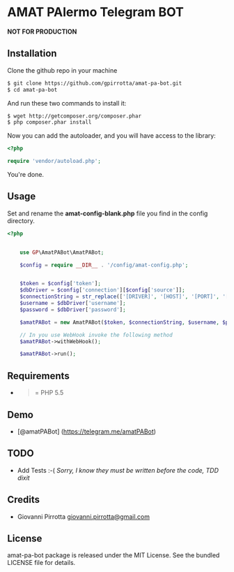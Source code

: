 AMAT PAlermo Telegram BOT
=========
**NOT FOR PRODUCTION**

Installation
------------

Clone the github repo in your machine

``` bash
$ git clone https://github.com/gpirrotta/amat-pa-bot.git
$ cd amat-pa-bot
```

And run these two commands to install it:

``` bash
$ wget http://getcomposer.org/composer.phar
$ php composer.phar install
```

Now you can add the autoloader, and you will have access to the library:

``` php
<?php

require 'vendor/autoload.php';
```

You're done.

## Usage
Set and rename the **amat-config-blank.php** file you find in the config directory.

``` php
<?php


    use GP\AmatPABot\AmatPABot;

    $config = require __DIR__ . '/config/amat-config.php';


    $token = $config['token'];
    $dbDriver = $config['connection'][$config['source']];
    $connectionString = str_replace(['[DRIVER]', '[HOST]', '[PORT]', '[DATABASE]'], [$dbDriver['driver'], $dbDriver['host'], $dbDriver['port'], $dbDriver['database']], $dbDriver['PDOString']);
    $username = $dbDriver['username'];
    $password = $dbDriver['password'];

    $amatPABot = new AmatPABot($token, $connectionString, $username, $password);

    // In you use WebHook invoke the following method
    $amatPABot->withWebHook();

    $amatPABot->run();
```

## Requirements

- >= PHP 5.5


## Demo

* [@amatPABot] (https://telegram.me/amatPABot)

## TODO

* Add Tests :-( *Sorry, I know they must be written before the code, TDD dixit*

## Credits

* Giovanni Pirrotta <giovanni.pirrotta@gmail.com>

## License

amat-pa-bot package is released under the MIT License. See the bundled LICENSE file for
details.



